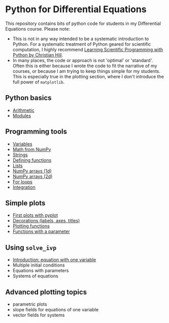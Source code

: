 # Python for Differential Equations
This repository contains bits of python code for students in my Differential Equations course.
Please note:
- This is not in any way intended to be a systematic introduction to Python. For a systematic treatment of Python geared for scientific computation, I highly recommend [Learning Scientific Programming with Python by Christian Hill](https://scipython.com/about/the-book/).
- In many places, the code or approach is not 'optimal' or 'standard'. Often this is either because I wrote the code to fit the narrative of my courses, or because I am trying to keep things simple for my students. This is especially true in the plotting section, where I don't introduce the full power of `matplotlib`.

## Python basics
- [Arithmetic](python_basics/arithmetic.md)
- [Modules](python_basics/modules.md)

## Programming tools
- [Variables](programming_tools/variables.md)
- [Math from NumPy](programming_tools/numpy_functions.md)
- [Strings](programming_tools/strings.md)
- [Defining functions](programming_tools/defining_functions.md)
- [Lists](programming_tools/lists.md)
- [NumPy arrays (1d)](programming_tools/numpy_arrays_1d.md)
- [NumPy arrays (2d)](programming_tools/numpy_arrays_2d.md)
- [For loops](programming_tools/for_loops.md)
- [Integration](programming_tools/integration.md)

## Simple plots
- [First plots with pyplot](simple_plots/first_plots.md)
- [Decorations (labels, axes, titles)](simple_plots/plot_decorations.md)
- [Plotting functions](simple_plots/plotting_functions.md)
- [Functions with a parameter](simple_plots/functions_with_parameters.md)

## Using `solve_ivp`
- [Introduction: equation with one variable](using_solve_ivp/one_variable.md)
- Multiple initial conditions
- Equations with parameters
- Systems of equations

## Advanced plotting topics
- parametric plots
- slope fields for equations of one variable
- vector fields for systems

